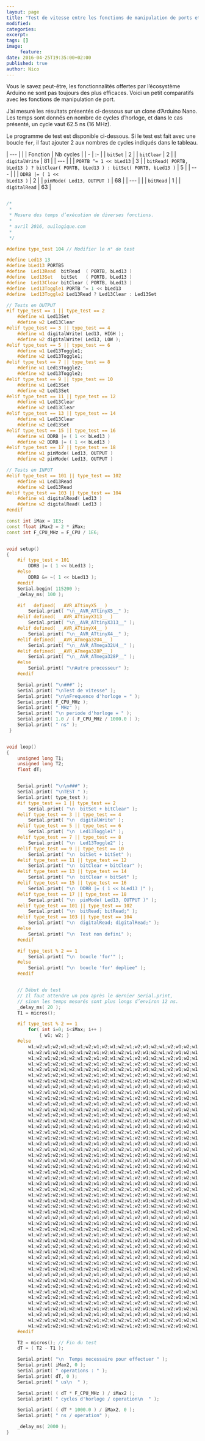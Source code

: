 ```yaml
---
layout: page
title: "Test de vitesse entre les fonctions de manipulation de ports et les fonctions Arduino"
modified:
categories:
excerpt:
tags: []
image:
     feature:
date: 2016-04-25T19:35:00+02:00
published: true
author: Nico
---
```



Vous le savez peut-être, les fonctionnalités offertes par l’écosystème Arduino ne sont pas toujours des plus efficaces. Voici un petit comparatifs avec les fonctions de manipulation de port.

J’ai mesuré les résultats présentés ci-dessous sur un clone d’Arduino Nano. Les temps sont donnés en nombre de cycles d’horloge, et dans le cas présenté, un cycle vaut 62.5 ns (16 MHz).

Le programme de test est disponible ci-dessous. Si le test est fait avec une boucle `for`, il faut ajouter 2 aux nombres de cycles indiqués dans le tableau.

| ---                                                                              |           |
| Fonction                                                                         | Nb cycles |
| -                                                                                | :-        |
| `bitSet`                                                                         | 2         |
| `bitClear`                                                                       | 2         |
| `digitalWrite`                                                                   | 81        |
| ---                                                                              |           |
| `PORTB ^= 1 << bLed13`                                                           | 3         |
| `bitRead( PORTB, bLed13 ) ? bitClear( PORTB, bLed13 ) : bitSet( PORTB, bLed13 )` | 5         |
| ---                                                                              |           |
| <code class="highlighter-rouge">DDRB &#124;= ( 1 << bLed13 )</code>              | 2         |
| `pinMode( Led13, OUTPUT )`                                                       | 68        |
| ---                                                                              |           |
| `bitRead`                                                                        | 1         |
| `digitalRead`                                                                    | 63        |



~~~ c++

/*
 *
 * Mesure des temps d’exécution de diverses fonctions.
 *
 * avril 2016, ouilogique.com
 *
 */

#define type_test 104 // Modifier le n° de test

#define Led13 13
#define bLed13 PORTB5
#define  Led13Read  bitRead  ( PORTB, bLed13 )
#define  Led13Set   bitSet   ( PORTB, bLed13 )
#define  Led13Clear bitClear ( PORTB, bLed13 )
#define  Led13Toggle1 PORTB ^= 1 << bLed13
#define  Led13Toggle2 Led13Read ? Led13Clear : Led13Set

// Tests en OUTPUT
#if type_test == 1 || type_test == 2
    #define w1 Led13Set
    #define w2 Led13Clear
#elif type_test == 3 || type_test == 4
    #define w1 digitalWrite( Led13, HIGH );
    #define w2 digitalWrite( Led13, LOW );
#elif type_test == 5 || type_test == 6
    #define w1 Led13Toggle1;
    #define w2 Led13Toggle1;
#elif type_test == 7 || type_test == 8
    #define w1 Led13Toggle2;
    #define w2 Led13Toggle2;
#elif type_test == 9 || type_test == 10
    #define w1 Led13Set
    #define w2 Led13Set
#elif type_test == 11 || type_test == 12
    #define w1 Led13Clear
    #define w2 Led13Clear
#elif type_test == 13 || type_test == 14
    #define w1 Led13Clear
    #define w2 Led13Set
#elif type_test == 15 || type_test == 16
    #define w1 DDRB |= ( 1 << bLed13 )
    #define w2 DDRB |= ( 1 << bLed13 )
#elif type_test == 17 || type_test == 18
    #define w1 pinMode( Led13, OUTPUT )
    #define w2 pinMode( Led13, OUTPUT )

// Tests en INPUT
#elif type_test == 101 || type_test == 102
    #define w1 Led13Read
    #define w2 Led13Read
#elif type_test == 103 || type_test == 104
    #define w1 digitalRead( Led13 )
    #define w2 digitalRead( Led13 )
#endif

const int iMax = 1E3;
const float iMax2 = 2 * iMax;
const int F_CPU_MHz = F_CPU / 1E6;


void setup()
{
    #if type_test < 101
        DDRB |= ( 1 << bLed13 );
    #else
        DDRB &= ~( 1 << bLed13 );
    #endif
    Serial.begin( 115200 );
    _delay_ms( 100 );

    #if   defined( __AVR_ATtinyX5__ )
        Serial.print( "\n__AVR_ATtinyX5__" );
    #elif defined( __AVR_ATtinyX313__ )
        Serial.print( "\n__AVR_ATtinyX313__" );
    #elif defined( __AVR_ATtinyX4__ )
        Serial.print( "\n__AVR_ATtinyX4__" );
    #elif defined( __AVR_ATmega32U4__ )
        Serial.print( "\n__AVR_ATmega32U4__" );
    #elif defined( __AVR_ATmega328P__ )
        Serial.print( "\n__AVR_ATmega328P__" );
    #else
        Serial.print( "\nAutre processeur" );
    #endif

    Serial.print( "\n###" );
    Serial.print( "\nTest de vitesse" );
    Serial.print( "\n\nFrequence d'horloge = " );
    Serial.print( F_CPU_MHz );
    Serial.print( " MHz" );
    Serial.print( "\n periode d'horloge = " );
    Serial.print( 1.0 / ( F_CPU_MHz / 1000.0 ) );
    Serial.print( " ns" );
 }


void loop()
{
    unsigned long T1;
    unsigned long T2;
    float dT;


    Serial.print( "\n\n###" );
    Serial.print( "\nTEST " );
    Serial.print( type_test );
    #if type_test == 1 || type_test == 2
        Serial.print( "\n  bitSet + bitClear" );
    #elif type_test == 3 || type_test == 4
        Serial.print( "\n  digitalWrite" );
    #elif type_test == 5 || type_test == 6
        Serial.print( "\n  Led13Toggle1" );
    #elif type_test == 7 || type_test == 8
        Serial.print( "\n  Led13Toggle2" );
    #elif type_test == 9 || type_test == 10
        Serial.print( "\n  bitSet + bitSet" );
    #elif type_test == 11 || type_test == 12
        Serial.print( "\n  bitClear + bitClear" );
    #elif type_test == 13 || type_test == 14
        Serial.print( "\n  bitClear + bitSet" );
    #elif type_test == 15 || type_test == 16
        Serial.print( "\n  DDRB |= ( 1 << bLed13 )" );
    #elif type_test == 17 || type_test == 18
        Serial.print( "\n  pinMode( Led13, OUTPUT )" );
    #elif type_test == 101 || type_test == 102
        Serial.print( "\n  bitRead; bitRead;" );
    #elif type_test == 103 || type_test == 104
        Serial.print( "\n  digitalRead; digitalRead;" );
    #else
        Serial.print( "\n  Test non defini" );
    #endif

    #if type_test % 2 == 1
        Serial.print( "\n  boucle 'for'" );
    #else
        Serial.print( "\n  boucle 'for' depliee" );
    #endif


    // Début du test
    // Il faut attendre un peu après le dernier Serial.print,
    // sinon les temps mesurés sont plus longs d’environ 12 ns.
    _delay_ms( 20 );
    T1 = micros();

    #if type_test % 2 == 1
        for( int i=0; i<iMax; i++ )
            { w1; w2; }
    #else
        w1;w2;w1;w2;w1;w2;w1;w2;w1;w2;w1;w2;w1;w2;w1;w2;w1;w2;w1;w2;w1;w2;w1;w2;w1;w2;w1;w2;w1;w2;w1;w2;w1;w2;w1;w2;w1;w2;w1;w2;
        w1;w2;w1;w2;w1;w2;w1;w2;w1;w2;w1;w2;w1;w2;w1;w2;w1;w2;w1;w2;w1;w2;w1;w2;w1;w2;w1;w2;w1;w2;w1;w2;w1;w2;w1;w2;w1;w2;w1;w2;
        w1;w2;w1;w2;w1;w2;w1;w2;w1;w2;w1;w2;w1;w2;w1;w2;w1;w2;w1;w2;w1;w2;w1;w2;w1;w2;w1;w2;w1;w2;w1;w2;w1;w2;w1;w2;w1;w2;w1;w2;
        w1;w2;w1;w2;w1;w2;w1;w2;w1;w2;w1;w2;w1;w2;w1;w2;w1;w2;w1;w2;w1;w2;w1;w2;w1;w2;w1;w2;w1;w2;w1;w2;w1;w2;w1;w2;w1;w2;w1;w2;
        w1;w2;w1;w2;w1;w2;w1;w2;w1;w2;w1;w2;w1;w2;w1;w2;w1;w2;w1;w2;w1;w2;w1;w2;w1;w2;w1;w2;w1;w2;w1;w2;w1;w2;w1;w2;w1;w2;w1;w2;
        w1;w2;w1;w2;w1;w2;w1;w2;w1;w2;w1;w2;w1;w2;w1;w2;w1;w2;w1;w2;w1;w2;w1;w2;w1;w2;w1;w2;w1;w2;w1;w2;w1;w2;w1;w2;w1;w2;w1;w2;
        w1;w2;w1;w2;w1;w2;w1;w2;w1;w2;w1;w2;w1;w2;w1;w2;w1;w2;w1;w2;w1;w2;w1;w2;w1;w2;w1;w2;w1;w2;w1;w2;w1;w2;w1;w2;w1;w2;w1;w2;
        w1;w2;w1;w2;w1;w2;w1;w2;w1;w2;w1;w2;w1;w2;w1;w2;w1;w2;w1;w2;w1;w2;w1;w2;w1;w2;w1;w2;w1;w2;w1;w2;w1;w2;w1;w2;w1;w2;w1;w2;
        w1;w2;w1;w2;w1;w2;w1;w2;w1;w2;w1;w2;w1;w2;w1;w2;w1;w2;w1;w2;w1;w2;w1;w2;w1;w2;w1;w2;w1;w2;w1;w2;w1;w2;w1;w2;w1;w2;w1;w2;
        w1;w2;w1;w2;w1;w2;w1;w2;w1;w2;w1;w2;w1;w2;w1;w2;w1;w2;w1;w2;w1;w2;w1;w2;w1;w2;w1;w2;w1;w2;w1;w2;w1;w2;w1;w2;w1;w2;w1;w2;
        w1;w2;w1;w2;w1;w2;w1;w2;w1;w2;w1;w2;w1;w2;w1;w2;w1;w2;w1;w2;w1;w2;w1;w2;w1;w2;w1;w2;w1;w2;w1;w2;w1;w2;w1;w2;w1;w2;w1;w2;
        w1;w2;w1;w2;w1;w2;w1;w2;w1;w2;w1;w2;w1;w2;w1;w2;w1;w2;w1;w2;w1;w2;w1;w2;w1;w2;w1;w2;w1;w2;w1;w2;w1;w2;w1;w2;w1;w2;w1;w2;
        w1;w2;w1;w2;w1;w2;w1;w2;w1;w2;w1;w2;w1;w2;w1;w2;w1;w2;w1;w2;w1;w2;w1;w2;w1;w2;w1;w2;w1;w2;w1;w2;w1;w2;w1;w2;w1;w2;w1;w2;
        w1;w2;w1;w2;w1;w2;w1;w2;w1;w2;w1;w2;w1;w2;w1;w2;w1;w2;w1;w2;w1;w2;w1;w2;w1;w2;w1;w2;w1;w2;w1;w2;w1;w2;w1;w2;w1;w2;w1;w2;
        w1;w2;w1;w2;w1;w2;w1;w2;w1;w2;w1;w2;w1;w2;w1;w2;w1;w2;w1;w2;w1;w2;w1;w2;w1;w2;w1;w2;w1;w2;w1;w2;w1;w2;w1;w2;w1;w2;w1;w2;
        w1;w2;w1;w2;w1;w2;w1;w2;w1;w2;w1;w2;w1;w2;w1;w2;w1;w2;w1;w2;w1;w2;w1;w2;w1;w2;w1;w2;w1;w2;w1;w2;w1;w2;w1;w2;w1;w2;w1;w2;
        w1;w2;w1;w2;w1;w2;w1;w2;w1;w2;w1;w2;w1;w2;w1;w2;w1;w2;w1;w2;w1;w2;w1;w2;w1;w2;w1;w2;w1;w2;w1;w2;w1;w2;w1;w2;w1;w2;w1;w2;
        w1;w2;w1;w2;w1;w2;w1;w2;w1;w2;w1;w2;w1;w2;w1;w2;w1;w2;w1;w2;w1;w2;w1;w2;w1;w2;w1;w2;w1;w2;w1;w2;w1;w2;w1;w2;w1;w2;w1;w2;
        w1;w2;w1;w2;w1;w2;w1;w2;w1;w2;w1;w2;w1;w2;w1;w2;w1;w2;w1;w2;w1;w2;w1;w2;w1;w2;w1;w2;w1;w2;w1;w2;w1;w2;w1;w2;w1;w2;w1;w2;
        w1;w2;w1;w2;w1;w2;w1;w2;w1;w2;w1;w2;w1;w2;w1;w2;w1;w2;w1;w2;w1;w2;w1;w2;w1;w2;w1;w2;w1;w2;w1;w2;w1;w2;w1;w2;w1;w2;w1;w2;
        w1;w2;w1;w2;w1;w2;w1;w2;w1;w2;w1;w2;w1;w2;w1;w2;w1;w2;w1;w2;w1;w2;w1;w2;w1;w2;w1;w2;w1;w2;w1;w2;w1;w2;w1;w2;w1;w2;w1;w2;
        w1;w2;w1;w2;w1;w2;w1;w2;w1;w2;w1;w2;w1;w2;w1;w2;w1;w2;w1;w2;w1;w2;w1;w2;w1;w2;w1;w2;w1;w2;w1;w2;w1;w2;w1;w2;w1;w2;w1;w2;
        w1;w2;w1;w2;w1;w2;w1;w2;w1;w2;w1;w2;w1;w2;w1;w2;w1;w2;w1;w2;w1;w2;w1;w2;w1;w2;w1;w2;w1;w2;w1;w2;w1;w2;w1;w2;w1;w2;w1;w2;
        w1;w2;w1;w2;w1;w2;w1;w2;w1;w2;w1;w2;w1;w2;w1;w2;w1;w2;w1;w2;w1;w2;w1;w2;w1;w2;w1;w2;w1;w2;w1;w2;w1;w2;w1;w2;w1;w2;w1;w2;
        w1;w2;w1;w2;w1;w2;w1;w2;w1;w2;w1;w2;w1;w2;w1;w2;w1;w2;w1;w2;w1;w2;w1;w2;w1;w2;w1;w2;w1;w2;w1;w2;w1;w2;w1;w2;w1;w2;w1;w2;
        w1;w2;w1;w2;w1;w2;w1;w2;w1;w2;w1;w2;w1;w2;w1;w2;w1;w2;w1;w2;w1;w2;w1;w2;w1;w2;w1;w2;w1;w2;w1;w2;w1;w2;w1;w2;w1;w2;w1;w2;
        w1;w2;w1;w2;w1;w2;w1;w2;w1;w2;w1;w2;w1;w2;w1;w2;w1;w2;w1;w2;w1;w2;w1;w2;w1;w2;w1;w2;w1;w2;w1;w2;w1;w2;w1;w2;w1;w2;w1;w2;
        w1;w2;w1;w2;w1;w2;w1;w2;w1;w2;w1;w2;w1;w2;w1;w2;w1;w2;w1;w2;w1;w2;w1;w2;w1;w2;w1;w2;w1;w2;w1;w2;w1;w2;w1;w2;w1;w2;w1;w2;
        w1;w2;w1;w2;w1;w2;w1;w2;w1;w2;w1;w2;w1;w2;w1;w2;w1;w2;w1;w2;w1;w2;w1;w2;w1;w2;w1;w2;w1;w2;w1;w2;w1;w2;w1;w2;w1;w2;w1;w2;
        w1;w2;w1;w2;w1;w2;w1;w2;w1;w2;w1;w2;w1;w2;w1;w2;w1;w2;w1;w2;w1;w2;w1;w2;w1;w2;w1;w2;w1;w2;w1;w2;w1;w2;w1;w2;w1;w2;w1;w2;
        w1;w2;w1;w2;w1;w2;w1;w2;w1;w2;w1;w2;w1;w2;w1;w2;w1;w2;w1;w2;w1;w2;w1;w2;w1;w2;w1;w2;w1;w2;w1;w2;w1;w2;w1;w2;w1;w2;w1;w2;
        w1;w2;w1;w2;w1;w2;w1;w2;w1;w2;w1;w2;w1;w2;w1;w2;w1;w2;w1;w2;w1;w2;w1;w2;w1;w2;w1;w2;w1;w2;w1;w2;w1;w2;w1;w2;w1;w2;w1;w2;
        w1;w2;w1;w2;w1;w2;w1;w2;w1;w2;w1;w2;w1;w2;w1;w2;w1;w2;w1;w2;w1;w2;w1;w2;w1;w2;w1;w2;w1;w2;w1;w2;w1;w2;w1;w2;w1;w2;w1;w2;
        w1;w2;w1;w2;w1;w2;w1;w2;w1;w2;w1;w2;w1;w2;w1;w2;w1;w2;w1;w2;w1;w2;w1;w2;w1;w2;w1;w2;w1;w2;w1;w2;w1;w2;w1;w2;w1;w2;w1;w2;
        w1;w2;w1;w2;w1;w2;w1;w2;w1;w2;w1;w2;w1;w2;w1;w2;w1;w2;w1;w2;w1;w2;w1;w2;w1;w2;w1;w2;w1;w2;w1;w2;w1;w2;w1;w2;w1;w2;w1;w2;
        w1;w2;w1;w2;w1;w2;w1;w2;w1;w2;w1;w2;w1;w2;w1;w2;w1;w2;w1;w2;w1;w2;w1;w2;w1;w2;w1;w2;w1;w2;w1;w2;w1;w2;w1;w2;w1;w2;w1;w2;
        w1;w2;w1;w2;w1;w2;w1;w2;w1;w2;w1;w2;w1;w2;w1;w2;w1;w2;w1;w2;w1;w2;w1;w2;w1;w2;w1;w2;w1;w2;w1;w2;w1;w2;w1;w2;w1;w2;w1;w2;
        w1;w2;w1;w2;w1;w2;w1;w2;w1;w2;w1;w2;w1;w2;w1;w2;w1;w2;w1;w2;w1;w2;w1;w2;w1;w2;w1;w2;w1;w2;w1;w2;w1;w2;w1;w2;w1;w2;w1;w2;
        w1;w2;w1;w2;w1;w2;w1;w2;w1;w2;w1;w2;w1;w2;w1;w2;w1;w2;w1;w2;w1;w2;w1;w2;w1;w2;w1;w2;w1;w2;w1;w2;w1;w2;w1;w2;w1;w2;w1;w2;
        w1;w2;w1;w2;w1;w2;w1;w2;w1;w2;w1;w2;w1;w2;w1;w2;w1;w2;w1;w2;w1;w2;w1;w2;w1;w2;w1;w2;w1;w2;w1;w2;w1;w2;w1;w2;w1;w2;w1;w2;
        w1;w2;w1;w2;w1;w2;w1;w2;w1;w2;w1;w2;w1;w2;w1;w2;w1;w2;w1;w2;w1;w2;w1;w2;w1;w2;w1;w2;w1;w2;w1;w2;w1;w2;w1;w2;w1;w2;w1;w2;
        w1;w2;w1;w2;w1;w2;w1;w2;w1;w2;w1;w2;w1;w2;w1;w2;w1;w2;w1;w2;w1;w2;w1;w2;w1;w2;w1;w2;w1;w2;w1;w2;w1;w2;w1;w2;w1;w2;w1;w2;
        w1;w2;w1;w2;w1;w2;w1;w2;w1;w2;w1;w2;w1;w2;w1;w2;w1;w2;w1;w2;w1;w2;w1;w2;w1;w2;w1;w2;w1;w2;w1;w2;w1;w2;w1;w2;w1;w2;w1;w2;
        w1;w2;w1;w2;w1;w2;w1;w2;w1;w2;w1;w2;w1;w2;w1;w2;w1;w2;w1;w2;w1;w2;w1;w2;w1;w2;w1;w2;w1;w2;w1;w2;w1;w2;w1;w2;w1;w2;w1;w2;
        w1;w2;w1;w2;w1;w2;w1;w2;w1;w2;w1;w2;w1;w2;w1;w2;w1;w2;w1;w2;w1;w2;w1;w2;w1;w2;w1;w2;w1;w2;w1;w2;w1;w2;w1;w2;w1;w2;w1;w2;
        w1;w2;w1;w2;w1;w2;w1;w2;w1;w2;w1;w2;w1;w2;w1;w2;w1;w2;w1;w2;w1;w2;w1;w2;w1;w2;w1;w2;w1;w2;w1;w2;w1;w2;w1;w2;w1;w2;w1;w2;
        w1;w2;w1;w2;w1;w2;w1;w2;w1;w2;w1;w2;w1;w2;w1;w2;w1;w2;w1;w2;w1;w2;w1;w2;w1;w2;w1;w2;w1;w2;w1;w2;w1;w2;w1;w2;w1;w2;w1;w2;
        w1;w2;w1;w2;w1;w2;w1;w2;w1;w2;w1;w2;w1;w2;w1;w2;w1;w2;w1;w2;w1;w2;w1;w2;w1;w2;w1;w2;w1;w2;w1;w2;w1;w2;w1;w2;w1;w2;w1;w2;
        w1;w2;w1;w2;w1;w2;w1;w2;w1;w2;w1;w2;w1;w2;w1;w2;w1;w2;w1;w2;w1;w2;w1;w2;w1;w2;w1;w2;w1;w2;w1;w2;w1;w2;w1;w2;w1;w2;w1;w2;
        w1;w2;w1;w2;w1;w2;w1;w2;w1;w2;w1;w2;w1;w2;w1;w2;w1;w2;w1;w2;w1;w2;w1;w2;w1;w2;w1;w2;w1;w2;w1;w2;w1;w2;w1;w2;w1;w2;w1;w2;
    #endif

    T2 = micros(); // Fin du test
    dT = ( T2 - T1 );

    Serial.print( "\n  Temps necessaire pour effectuer " );
    Serial.print( iMax2, 0 );
    Serial.print( " operations : " );
    Serial.print( dT, 0 );
    Serial.print( " us\n  " );

    Serial.print( ( dT * F_CPU_MHz ) / iMax2 );
    Serial.print( " cycles d'horloge / operation\n  " );

    Serial.print( ( dT * 1000.0 ) / iMax2, 0 );
    Serial.print( " ns / operation" );

    _delay_ms( 2000 );
}

~~~


